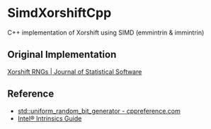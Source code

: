 # SimdXorshiftCpp
C++ implementation of Xorshift using SIMD (emmintrin &amp; immintrin)

## Original Implementation

[Xorshift RNGs | Journal of Statistical Software](https://www.jstatsoft.org/article/view/v008i14)

## Reference

- [std::uniform_random_bit_generator - cppreference.com](https://en.cppreference.com/w/cpp/numeric/random/uniform_random_bit_generator)
- [Intel® Intrinsics Guide](https://www.intel.com/content/www/us/en/docs/intrinsics-guide/index.html)

<!-- EOF -->
